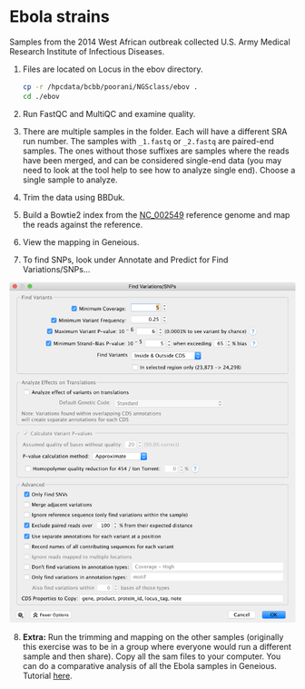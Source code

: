 # Ebola strains

Samples from the 2014 West African outbreak collected U.S. Army Medical Research Institute of Infectious Diseases.

1. Files are located on Locus in the ebov directory.   

   ```bash
   cp -r /hpcdata/bcbb/poorani/NGSclass/ebov .
   cd ./ebov
   ```

2. Run FastQC and MultiQC and examine quality.

3. There are multiple samples in the folder.  Each will have a different SRA run number.  The samples with `_1.fastq` or `_2.fastq` are paired-end samples.  The ones without those suffixes are samples where the reads have been merged, and can be considered single-end data (you may need to look at the tool help to see how to analyze single end).  Choose a single sample to analyze.  

4. Trim the data using BBDuk.

5. Build a Bowtie2 index from the [NC_002549](https://www.ncbi.nlm.nih.gov/nuccore/NC_002549) reference genome and map the reads against the reference.

6. View the mapping in Geneious.

7. To find SNPs, look under Annotate and Predict for Find Variations/SNPs...

<img src="assets/img/snpgeneious.png" height=600 />


8. **Extra:** Run the trimming and mapping on the other samples (originally this exercise was to be in a group where everyone would run a different sample and then share).  Copy all the sam files to your computer.  You can do a comparative analysis of all the Ebola samples in Geneious. Tutorial [here](https://assets.geneious.com/documentation/geneious/App+Note+-+Creating+SNP+Trees+in+Geneious.pdf).  
